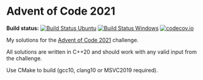 Advent of Code 2021
===================

**Build status:** [![Build Status Ubuntu](https://github.com/ComicSansMS/AdventOfCode2021/actions/workflows/build-and-test-ubuntu.yml/badge.svg)](https://github.com/ComicSansMS/AdventOfCode2021/actions)
[![Build Status Windows](https://github.com/ComicSansMS/AdventOfCode2021/actions/workflows/build-and-test-windows.yml/badge.svg)](https://github.com/ComicSansMS/AdventOfCode2021/actions)
[![codecov.io](https://codecov.io/github/ComicSansMS/AdventOfCode2021/coverage.svg?branch=main)](https://codecov.io/github/ComicSansMS/AdventOfCode2021/branch/main)


My solutions for the [Advent of Code 2021](https://adventofcode.com/2021/) challenge.

All solutions are written in C++20 and should work with any valid input from the challenge.

Use CMake to build (gcc10, clang10 or MSVC2019 required).
